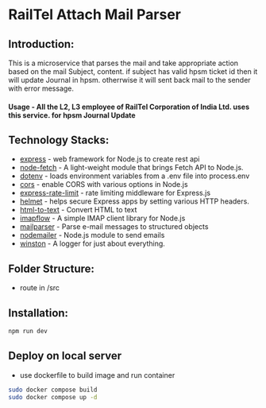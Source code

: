 # RailTel Attach Mail Parser

## Introduction:

This is a microservice that parses the mail and take appropriate action based on the mail Subject, content. if subject has valid hpsm ticket id then it will update Journal in hpsm. otherrwise it will sent back mail to the sender with error message.

#### Usage - All the L2, L3 employee of RailTel Corporation of India Ltd. uses this service. for hpsm Journal Update

## Technology Stacks:

- [express](https://expressjs.com) - web framework for Node.js to create rest api
- [node-fetch](https://github.com/node-fetch/node-fetch) - A light-weight module that brings Fetch API to Node.js.
- [dotenv](https://www.dotenvx.com/) - loads environment variables from a .env file into process.env
- [cors](https://github.com/expressjs/cors#readme) - enable CORS with various options in Node.js
- [express-rate-limit](https://github.com/nfriedly/express-rate-limit) - rate limiting middleware for Express.js
- [helmet](https://helmetjs.github.io/) - helps secure Express apps by setting various HTTP headers.
- [html-to-text](https://github.com/werk85/node-html-to-text) - Convert HTML to text
- [imapflow](https://github.com/mscdex/node-imapflow) - A simple IMAP client library for Node.js
- [mailparser](https://github.com/nodemailer/mailparser) - Parse e-mail messages to structured objects
- [nodemailer](https://nodemailer.com/about/) - Node.js module to send emails
- [winston](https://github.com/winstonjs/winston) - A logger for just about everything.

## Folder Structure:

- route in /src

## Installation:

```bash
npm run dev
```

## Deploy on local server

- use dockerfile to build image and run container

```bash
sudo docker compose build
sudo docker compose up -d
```
